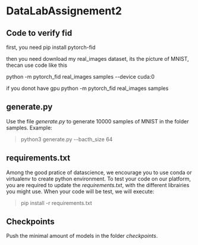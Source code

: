 # DataLabAssignement2



## Code to verify fid

first, you need 
pip install pytorch-fid

then you need download my real_images dataset, its the picture of MNIST,
thecan use code like this 

python -m pytorch_fid real_images samples --device cuda:0

if you donot have gpu 
python -m pytorch_fid real_images samples


## generate.py
Use the file *generate.py* to generate 10000 samples of MNIST in the folder samples. 
Example:
  > python3 generate.py --bacth_size 64

## requirements.txt
Among the good pratice of datascience, we encourage you to use conda or virtualenv to create python environment. 
To test your code on our platform, you are required to update the *requirements.txt*, with the different librairies you might use. 
When your code will be test, we will execute: 
  > pip install -r requirements.txt


## Checkpoints
Push the minimal amount of models in the folder *checkpoints*.

